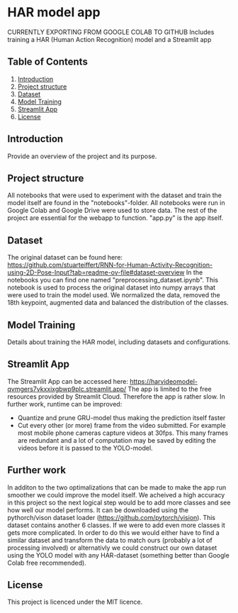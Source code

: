 # HAR model app
CURRENTLY EXPORTING FROM GOOGLE COLAB TO GITHUB
Includes training a HAR (Human Action Recognition) model and a Streamlit app
## Table of Contents
1. [Introduction](#introduction)
2. [Project structure](#project-stucture)
3. [Dataset](#dataset)
4. [Model Training](#model-training)
5. [Streamlit App](#streamlit-app)
6. [License](#license)

## Introduction
Provide an overview of the project and its purpose.

## Project structure
All notebooks that were used to experiment with the dataset and train the model itself are found in the "notebooks"-folder. All notebooks were run in Google Colab and Google Drive were used to store data. The rest of the project are essential for the webapp to function. "app.py" is the app itself.

## Dataset
The original dataset can be found here: https://github.com/stuarteiffert/RNN-for-Human-Activity-Recognition-using-2D-Pose-Input?tab=readme-ov-file#dataset-overview
In the notebooks you can find one named "preprocessing_dataset.ipynb". This notebook is used to process the original dataset into numpy arrays that were used to train the model used. We normalized the data, removed the 18th keypoint, augmented data and balanced the distribution of the classes.

## Model Training
Details about training the HAR model, including datasets and configurations.

## Streamlit App
The Streamlit App can be accessed here: https://harvideomodel-qvmgers7vkxxixgbwp9plc.streamlit.app/
The app is limited to the free resources provided by Streamlit Cloud. Therefore the app is rather slow. In further work, runtime can be improved:
- Quantize and prune GRU-model thus making the prediction itself faster
- Cut every other (or more) frame from the video submitted. For example most mobile phone cameras capture videos at 30fps. This many frames are redundant and a lot of computation may be saved by editing the videos before it is passed to the YOLO-model.

## Further work
In additon to the two optimalizations that can be made to make the app run smoother we could improve the model itself. We acheived a high accuracy in this project so the next logical step would be to add more classes and see how well our model performs. It can be downloaded using the pythorch/vison dataset loader (https://github.com/pytorch/vision). This dataset contains another 6 classes. If we were to add even more classes it gets more complicated. In order to do this we would either have to find a similar dataset and transform the data to match ours (probably a lot of processing involved) or alternativly we could construct our own dataset using the YOLO model with any HAR-dataset (something better than Google Colab free recommended). 

## License
This project is licenced under the MIT licence.  
